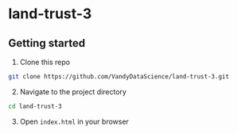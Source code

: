 # land-trust-3

## Getting started

1. Clone this repo

```bash
git clone https://github.com/VandyDataScience/land-trust-3.git
```

2. Navigate to the project directory

```bash
cd land-trust-3
```

3. Open `index.html` in your browser
